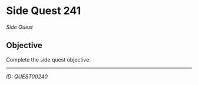 # Side Quest 241

*Side Quest*

## Objective
Complete the side quest objective.

---
*ID: QUEST00240*